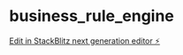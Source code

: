 # business_rule_engine

[Edit in StackBlitz next generation editor ⚡️](https://stackblitz.com/~/github.com/Swatibharti46/business_rule_engine)